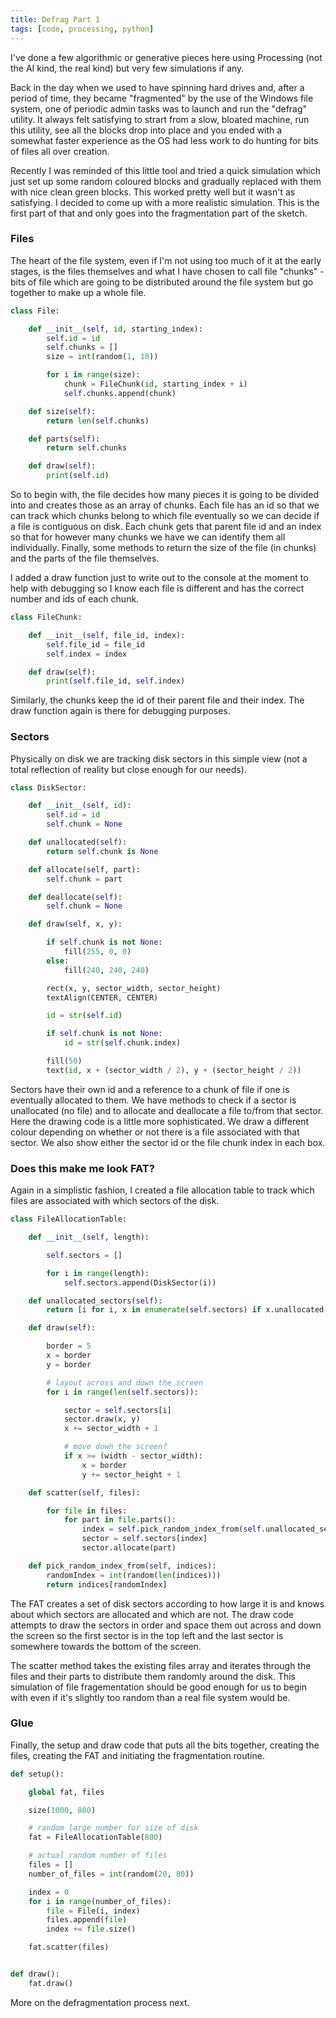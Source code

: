 ```yaml
---
title: Defrag Part 1
tags: [code, processing, python]
---
```


I've done a few algorithmic or generative pieces here using Processing (not the AI kind, the real kind) but very few simulations if any.

Back in the day when we used to have spinning hard drives and, after a period of time, they became "fragmented" by the use of the Windows file system,
one of periodic admin tasks was to launch and run the "defrag" utility. It always felt satisfying to strart from a slow, bloated machine, run this 
utility, see all the blocks drop into place and you ended with a somewhat faster experience as the OS had less work to do hunting for bits of files 
all over creation.

Recently I was reminded of this little tool and tried a quick simulation which just set up some random coloured blocks and gradually replaced with them with 
nice clean green blocks. This worked pretty well but it wasn't as satisfying. I decided to come up with a more realistic simulation. This is the first part 
of that and only goes into the fragmentation part of the sketch.

### Files

The heart of the file system, even if I'm not using too much of it at the early stages, is the files themselves and what I have chosen to call file "chunks" - bits 
of file which are going to be distributed around the file system but go together to make up a whole file.

```python
class File:

    def __init__(self, id, starting_index):
        self.id = id
        self.chunks = []
        size = int(random(1, 10))

        for i in range(size):
            chunk = FileChunk(id, starting_index + i)
            self.chunks.append(chunk)

    def size(self):
        return len(self.chunks)

    def parts(self):
        return self.chunks

    def draw(self):
        print(self.id)
```

So to begin with, the file decides how many pieces it is going to be divided into and creates those as an array of chunks. Each file has an id so that we can 
track which chunks belong to which file eventually so we can decide if a file is contiguous on disk. Each chunk gets that parent file id and an index so that 
for however many chunks we have we can identify them all individually. Finally, some methods to return the size of the file (in chunks) and the parts of the file themselves. 

I added a draw function just to write out to the console at the moment to help with debugging so I know each file is different and has the correct number and ids 
of each chunk.
        
```python
class FileChunk:

    def __init__(self, file_id, index):
        self.file_id = file_id
        self.index = index

    def draw(self):
        print(self.file_id, self.index)
```

Similarly, the chunks keep the id of their parent file and their index. The draw function again is there for debugging purposes. 

### Sectors

Physically on disk we are tracking disk sectors in this simple view (not a total reflection of reality but close enough for our needs). 

```python
class DiskSector:

    def __init__(self, id):
        self.id = id
        self.chunk = None

    def unallocated(self):
        return self.chunk is None

    def allocate(self, part):
        self.chunk = part

    def deallocate(self):
        self.chunk = None

    def draw(self, x, y):

        if self.chunk is not None:
            fill(255, 0, 0)
        else:
            fill(240, 240, 240)

        rect(x, y, sector_width, sector_height)
        textAlign(CENTER, CENTER)

        id = str(self.id)

        if self.chunk is not None:
            id = str(self.chunk.index)

        fill(50)
        text(id, x + (sector_width / 2), y + (sector_height / 2))
```

Sectors have their own id and a reference to a chunk of file if one is eventually allocated to them. We have methods to check if 
a sector is unallocated (no file) and to allocate and deallocate a file to/from that sector. Here the drawing code is a little 
more sophisticated. We draw a different colour depending on whether or not there is a file associated with that sector. We also 
show either the sector id or the file chunk index in each box. 


### Does this make me look FAT?

Again in a simplistic fashion, I created a file allocation table to track which files are associated with which sectors of the disk.

```python
class FileAllocationTable:

    def __init__(self, length):

        self.sectors = []

        for i in range(length):
            self.sectors.append(DiskSector(i))

    def unallocated_sectors(self):
        return [i for i, x in enumerate(self.sectors) if x.unallocated()]

    def draw(self):

        border = 5
        x = border
        y = border

        # layout across and down the screen
        for i in range(len(self.sectors)):

            sector = self.sectors[i]
            sector.draw(x, y)
            x += sector_width + 1

            # move down the screen?
            if x >= (width - sector_width):
                x = border
                y += sector_height + 1

    def scatter(self, files):

        for file in files:
            for part in file.parts():
                index = self.pick_random_index_from(self.unallocated_sectors())
                sector = self.sectors[index]
                sector.allocate(part)

    def pick_random_index_from(self, indices):
        randomIndex = int(random(len(indices)))
        return indices[randomIndex]
```

The FAT creates a set of disk sectors according to how large it is and knows about which sectors are allocated and which are not. 
The draw code attempts to draw the sectors in order and space them out across and down the screen so the first sector is in the top 
left and the last sector is somewhere towards the bottom of the screen. 

The scatter method takes the existing files array and iterates through the files and their parts to distribute them randomly 
around the disk. This simulation of file fragementation should be good enough for us to begin with even if it's slightly too random 
than a real file system would be. 

### Glue 

Finally, the setup and draw code that puts all the bits together, creating the files, creating the FAT and initiating the fragmentation 
routine. 


```python
def setup():

    global fat, files

    size(1000, 800)

    # random large number for size of disk
    fat = FileAllocationTable(800)

    # actual random number of files
    files = []
    number_of_files = int(random(20, 80))

    index = 0
    for i in range(number_of_files):
        file = File(i, index)
        files.append(file)
        index += file.size()

    fat.scatter(files)


def draw():
    fat.draw()
```

More on the defragmentation process next.
